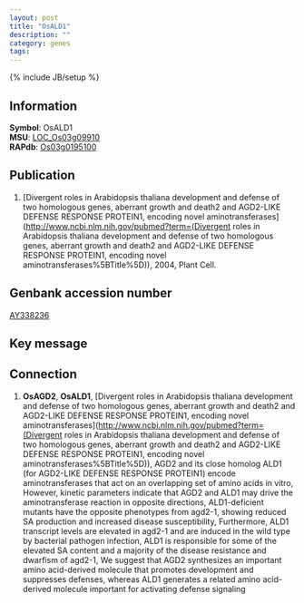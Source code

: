 ```yaml
---
layout: post
title: "OsALD1"
description: ""
category: genes
tags: 
---
```

{% include JB/setup %}

## Information
__Symbol__: OsALD1  
__MSU__: [LOC_Os03g09910](http://rice.plantbiology.msu.edu/cgi-bin/ORF_infopage.cgi?orf=LOC_Os03g09910)  
__RAPdb__: [Os03g0195100](http://rapdb.dna.affrc.go.jp/viewer/gbrowse_details/irgsp1?name=Os03g0195100)  

## Publication
1. [Divergent roles in Arabidopsis thaliana development and defense of two homologous genes, aberrant growth and death2 and AGD2-LIKE DEFENSE RESPONSE PROTEIN1, encoding novel aminotransferases](http://www.ncbi.nlm.nih.gov/pubmed?term=(Divergent roles in Arabidopsis thaliana development and defense of two homologous genes, aberrant growth and death2 and AGD2-LIKE DEFENSE RESPONSE PROTEIN1, encoding novel aminotransferases%5BTitle%5D)), 2004, Plant Cell.

## Genbank accession number
[AY338236](http://www.ncbi.nlm.nih.gov/nuccore/AY338236)

## Key message

## Connection
1. __OsAGD2__, __OsALD1__, [Divergent roles in Arabidopsis thaliana development and defense of two homologous genes, aberrant growth and death2 and AGD2-LIKE DEFENSE RESPONSE PROTEIN1, encoding novel aminotransferases](http://www.ncbi.nlm.nih.gov/pubmed?term=(Divergent roles in Arabidopsis thaliana development and defense of two homologous genes, aberrant growth and death2 and AGD2-LIKE DEFENSE RESPONSE PROTEIN1, encoding novel aminotransferases%5BTitle%5D)),  AGD2 and its close homolog ALD1 (for AGD2-LIKE DEFENSE RESPONSE PROTEIN1) encode aminotransferases that act on an overlapping set of amino acids in vitro, However, kinetic parameters indicate that AGD2 and ALD1 may drive the aminotransferase reaction in opposite directions, ALD1-deficient mutants have the opposite phenotypes from agd2-1, showing reduced SA production and increased disease susceptibility, Furthermore, ALD1 transcript levels are elevated in agd2-1 and are induced in the wild type by bacterial pathogen infection, ALD1 is responsible for some of the elevated SA content and a majority of the disease resistance and dwarfism of agd2-1, We suggest that AGD2 synthesizes an important amino acid-derived molecule that promotes development and suppresses defenses, whereas ALD1 generates a related amino acid-derived molecule important for activating defense signaling


